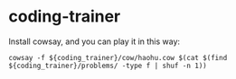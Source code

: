 # coding-trainer

Install cowsay, and you can play it in this way:
```
cowsay -f ${coding_trainer}/cow/haohu.cow $(cat $(find ${coding_trainer}/problems/ -type f | shuf -n 1))
```
